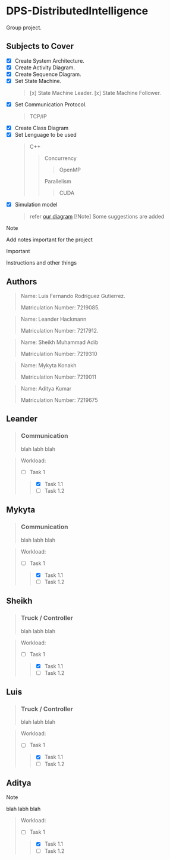 # DPS-DistributedIntelligence

Group project.

## Subjects to Cover
- [x] Create System Architecture.
- [x] Create Activity Diagram.
- [x] Create Sequence Diagram.
- [x] Set State Machine.
  > [x] State Machine Leader.
  > [x] State Machine Follower.
- [x] Set Communication Protocol.
  > TCP/IP
- [x] Create Class Diagram
- [x] Set Lenguage to be used
  > C++
  > > Concurrency
  > > 
  > > > OpenMP
  > > > 
  > > Parallelism
  > > 
  > > > CUDA
- [x] Simulation model
  > refer [our diagram](https://drive.google.com/file/d/1gNeNTzplQIQAvc6RsRsR8JvbSZtf4c4z/view)
  > [!Note]
  > Some suggestions are added 

> [!Note]
> Add notes important for the project

> [!IMPORTANT]
> Instructions and other things

   
## Authors
> Name: Luis Fernando Rodriguez Gutierrez.
> 
> Matriculation Number: 7219085.

> Name: Leander Hackmann
> 
> Matriculation Number: 7217912.

> Name: Sheikh Muhammad Adib
>
> Matriculation Number: 7219310
>

> Name: Mykyta Konakh
>
> Matriculation Number: 7219011

> Name: Aditya Kumar
>
> Matriculation Number: 7219675

## Leander

> ### Communication
> blah labh
> blah

> Workload:
> - [ ] Task 1
> > - [x] Task 1.1
> > - [ ] Task 1.2 

## Mykyta

> ### Communication
> blah labh
> blah

> Workload:
> - [ ] Task 1
> > - [x] Task 1.1
> > - [ ] Task 1.2 

## Sheikh

> ### Truck / Controller
> blah labh
> blah

> Workload:
> - [ ] Task 1
> > - [x] Task 1.1
> > - [ ] Task 1.2

## Luis

> ### Truck / Controller
> blah labh
> blah

> Workload:
> - [ ] Task 1
> > - [x] Task 1.1
> > - [ ] Task 1.2

## Aditya

> [!Note]
> blah labh
> blah

> Workload:
> - [ ] Task 1
> > - [x] Task 1.1
> > - [ ] Task 1.2 
